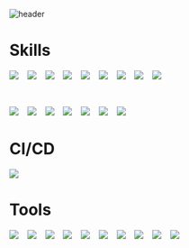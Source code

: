 ![header](https://capsule-render.vercel.app/api?type=slice&height=200&color=gradient&customColorList=18&text=Rita%20Mordio&fontAlign=70&rotate=13&fontAlignY=25&desc=Demian%20Developer&descAlign=70.&descAlignY=56)


# Skills
<img src="https://img.shields.io/badge/HTML5-E34F26?style=flat&logo=HTML5&logoColor=FFFFFF"/>&nbsp;&nbsp;&nbsp;
<img src="https://img.shields.io/badge/CSS3-1572B6?style=flat&logo=CSS3&logoColor=FFFFFF"/>&nbsp;&nbsp;&nbsp;
<a href="https://sass-lang.com/" target="_blank"><img src="https://img.shields.io/badge/Sass-CC6699?style=flat&logo=Sass&logoColor=FFFFFF"/></a>&nbsp;&nbsp;&nbsp;
<img src="https://img.shields.io/badge/JavaScript-F7DF1E?style=flat&logo=JavaScript&logoColor=FFFFFF"/>&nbsp;&nbsp;&nbsp;
<a href="https://www.typescriptlang.org/" target="_blank"><img src="https://img.shields.io/badge/TypeScript-3178C6?style=flat&logo=TypeScript&logoColor=FFFFFF"/></a>&nbsp;&nbsp;&nbsp;
<a href="https://ko.reactjs.org/" target="_blank"><img src="https://img.shields.io/badge/React-61DAFB?style=flat&logo=React&logoColor=FFFFFF"/></a>&nbsp;&nbsp;&nbsp;
<a href="https://reactnative.dev/" target="_blank"><img src="https://img.shields.io/badge/React%20Native-0088CC?style=flat&logo=React&logoColor=FFFFFF"/></a>&nbsp;&nbsp;&nbsp;
<a href="https://recoiljs.org/ko/" target="_blank"><img src="https://img.shields.io/badge/Recoil-358EF1?style=flat&logo=Recoil&logoColor=FFFFFF"/></a>&nbsp;&nbsp;&nbsp;
<a href="https://ko.redux.js.org/" target="_blank"><img src="https://img.shields.io/badge/Redux-764ABC?style=flat&logo=Redux&logoColor=FFFFFF"/></a>&nbsp;&nbsp;&nbsp;

<br />

<a href="https://nextjs.org/" target="_blank"><img src="https://img.shields.io/badge/Next.js-000000?style=flat&logo=Next.js&logoColor=FFFFFF"/></a>&nbsp;&nbsp;&nbsp;
<a href="https://vuejs.org/" target="_blank"><img src="https://img.shields.io/badge/Vue.js-4FC08D?style=flat&logo=Vue.js&logoColor=FFFFFF"/></a>&nbsp;&nbsp;&nbsp;
<a href="https://github.com/" target="_blank"><img src="https://img.shields.io/badge/Git-F05032?style=flat&logo=Git&logoColor=FFFFFF"/></a>&nbsp;&nbsp;&nbsp;
<a href="https://lodash.com/" target="_blank"><img src="https://img.shields.io/badge/Lodash-3492FF?style=flat&logo=Lodash&logoColor=FFFFFF"/></a>&nbsp;&nbsp;&nbsp;
<a href="https://www.mongodb.com/" target="_blank"><img src="https://img.shields.io/badge/MongoDB-47A248?style=flat&logo=MongoDB&logoColor=FFFFFF"/></a>&nbsp;&nbsp;&nbsp;
<a href="https://aws.amazon.com/" target="_blank"><img src="https://img.shields.io/badge/Amazon EC2-FF9900?style=flat&logo=Amazon EC2&logoColor=FFFFFF"/></a>&nbsp;&nbsp;&nbsp;
<a href="https://aws.amazon.com/" target="_blank"><img src="https://img.shields.io/badge/Amazon S3-569A31?style=flat&logo=Amazon S3&logoColor=FFFFFF"/></a>


# CI/CD
<a href="https://www.jenkins.io/" target="_blank"><img src="https://img.shields.io/badge/jenkins-D24939?style=flat&logo=jenkins&logoColor=FFFFFF"/></a>

# Tools
<a href="https://www.jetbrains.com/ko-kr/idea/" target="_blank"><img src="https://img.shields.io/badge/IntelliJ IDEA-EF2D5E?style=flat&logo=IntelliJ IDEA&logoColor=FFFFFF"/></a>
&nbsp;&nbsp;&nbsp;<a href="https://www.jetbrains.com/ko-kr/webstorm/" target="_blank"><img src="https://img.shields.io/badge/WebStorm-00D564?style=flat&logo=WebStorm&logoColor=FFFFFF"/></a>
&nbsp;&nbsp;&nbsp;<a href="https://swagger.io/" target="_blank"><img src="https://img.shields.io/badge/Swagger-85EA2D?style=flat&logo=Swagger&logoColor=FFFFFF"/></a>
&nbsp;&nbsp;&nbsp;<a href="https://github.com/" target="_blank"><img src="https://img.shields.io/badge/Git-F05032?style=flat&logo=Git&logoColor=FFFFFF"/></a>
&nbsp;&nbsp;&nbsp;<a href="https://www.sourcetreeapp.com/" target="_blank"><img src="https://img.shields.io/badge/Sourcetree-0052CC?style=flat&logo=Sourcetree&logoColor=FFFFFF"/></a>
&nbsp;&nbsp;&nbsp;<a href="https://www.atlassian.com/ko/software/jira" target="_blank"><img src="https://img.shields.io/badge/Jira Software-0052CC?style=flat&logo=Jira Software&logoColor=FFFFFF"/></a>
&nbsp;&nbsp;&nbsp;<a href="https://www.figma.com/" target="_blank"><img src="https://img.shields.io/badge/Figma-F24E1E?style=flat&logo=Figma&logoColor=FFFFFF"/></a>
&nbsp;&nbsp;&nbsp;<a href="https://slack.com/intl/ko-kr/" target="_blank"><img src="https://img.shields.io/badge/Slack-4A154B?style=flat&logo=Slack&logoColor=FFFFFF"/></a>
&nbsp;&nbsp;&nbsp;<a href="https://www.notion.so/ko-kr" target="_blank"><img src="https://img.shields.io/badge/Notion-000000?style=flat&logo=Notion&logoColor=FFFFFF"/></a >
&nbsp;&nbsp;&nbsp;<a href="https://obsidian.md" target="_blank"><img src="https://img.shields.io/badge/Obsidian-7C3AED?style=flat&logo=Obsidian&logoColor=FFFFFF" /><img /></a>





